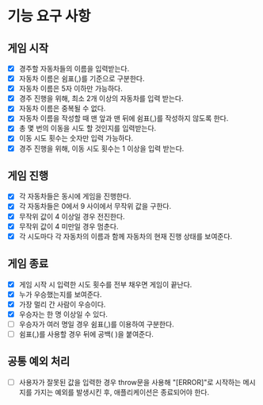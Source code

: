 # 기능 요구 사항

## 게임 시작

- [x] 경주할 자동차들의 이름을 입력받는다.
- [x] 자동차 이름은 쉼표(,)를 기준으로 구분한다.
- [x] 자동차 이름은 5자 이하만 가능하다.
- [x] 경주 진행을 위해, 최소 2개 이상의 자동차를 입력 받는다.
- [x] 자동차 이름은 중복될 수 없다.
- [x] 자동차 이름을 작성할 때 맨 앞과 맨 뒤에 쉼표(,)를 작성하지 않도록 한다.
- [x] 총 몇 번의 이동을 시도 할 것인지를 입력받는다.
- [x] 이동 시도 횟수는 숫자만 입력 가능하다.
- [x] 경주 진행을 위해, 이동 시도 횟수는 1 이상을 입력 받는다.

## 게임 진행

- [x] 각 자동차들은 동시에 게임을 진행한다.
- [x] 각 자동차들은 0에서 9 사이에서 무작위 값을 구한다.
- [x] 무작위 값이 4 이상일 경우 전진한다.
- [x] 무작위 값이 4 미만일 경우 멈춘다.
- [x] 각 시도마다 각 자동차의 이름과 함께 자동차의 현재 진행 상태를 보여준다.

## 게임 종료

- [x] 게임 시작 시 입력한 시도 횟수를 전부 채우면 게임이 끝난다.
- [x] 누가 우승했는지를 보여준다.
- [x] 가장 멀리 간 사람이 우승이다.
- [x] 우승자는 한 명 이상일 수 있다.
- [ ] 우승자가 여러 명일 경우 쉼표(,)를 이용하여 구분한다.
- [ ] 쉼표(,)를 사용할 경우 뒤에 공백( )을 붙여준다.

## 공통 예외 처리

- [ ] 사용자가 잘못된 값을 입력한 경우 throw문을 사용해 "[ERROR]"로 시작하는 메시지를 가지는 예외를 발생시킨 후, 애플리케이션은 종료되어야 한다.
